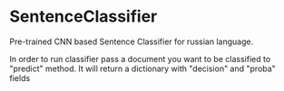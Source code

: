 # SentenceClassifier
Pre-trained CNN based Sentence Classifier for russian language.

In order to run classifier pass a document you want to be classified to "predict" method. It will return a dictionary with "decision" and "proba" fields
